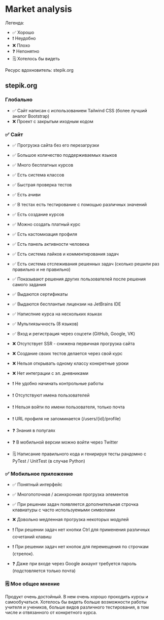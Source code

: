 # Market analysis

Легенда:
* ✅ Хорошо
* ❗  Неудобно
* ❌ Плохо
* ❓ Непонятно
* 🗒️ Хотелось бы видеть

Ресурс вдохновитель: stepik.org

## stepik.org

### Глобально
* ✅ Сайт написан с использованием Tailwind CSS (более лучший аналог Bootstrap)
* ❌ Проект с закрытым иходным кодом

### ✅ Сайт
* ✅ Прогрузка сайта без его перезагрузки
* ✅ Большое количество поддерживаемых языков
* ✅ Много бесплатных курсов
* ✅ Есть система классов
* ✅ Быстрая проверка тестов
* ✅ Есть ачиви
* ✅ В тестах есть тестирование с помощью различных значений
* ✅ Есть создание курсов
* ✅ Можно создать платный курс
* ✅ Есть кастомизация профиля
* ✅ Есть панель активности человека
* ✅ Есть система лайков и комментирования задач
* ✅ Есть система отслеживания решенных задач (сколько решили раз правильно и не правильно)
* ✅ Показывают решения других пользователей после решения самого задания
* ✅ Выдаются сертификаты
* ✅ Выдаются бесплантые лицензии на JetBrains IDE
* ✅ Написпние курса на нескольких языках
* ✅ Мультиязычность (8 языков)
* ✅ Вход и регистрация через соцсети (GitHub, Google, VK)

* ❌ Отсутствует SSR - снижена первичная прогрузка сайта
* ❌ Создание своих тестов делается через свой курс
* ❌ Нельзя открывать одному классу конкретные уроки
* ❌ Нет интеграции с эл. дневниками

* ❗ Не удобно начинать контрольные работы
* ❗ Отсутствуют имена пользователей
* ❗ Нельзя войти по имени пользователя, только почта
* ❗ URL профиля не запоминается (/users/{id}/profile)

* ❓ Знания в попугаях
* ❓ В мобильной версии можно войти через Twitter

* 🗒️ Написание правильного кода и генирируя тесты рандомно с PyTest / UnitTest (в случае Python)

### ✅ Мобильное приложение
* ✅ Понятный интерфейс
* ✅ Многопоточная / асинхронная прогрузка элементов
* ✅ При решении задач появляется дополнительная строчка клавиатуры с часто используемыми символами

* ❌ Довольно медленная прогрузка некоторых модулей

* ❗ При решении задач нет кнопки Ctrl для применения различных сочетаний клавиш
* ❗ При решении задач нет кнопок для перемещения по строчкам (стрелок). 

* ❓ Даже при входе через Google аккаунт требуется пароль (подстовляется только почта)

### 🗒️ Мое общее мнение
Продукт очень достойный. В нем очень хорошо проходить курсы и самообучаться.
Хотелось бы видеть больше возможности работы учителя и учеников, больше видов различного тестирования, в том числе и отвязанного от конкретного курса.
